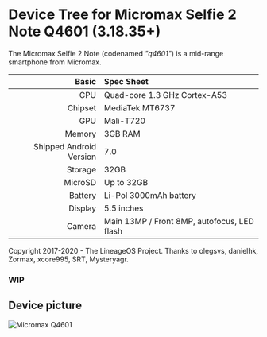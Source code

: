#                                       Device Tree for Micromax Selfie 2 Note Q4601 (3.18.35+)

The Micromax Selfie 2 Note (codenamed _"q4601"_) is a mid-range smartphone from Micromax.

Basic   | Spec Sheet
-------:|:-------------------------
CPU     | Quad-core 1.3 GHz Cortex-A53
Chipset | MediaTek MT6737
GPU     | Mali-T720
Memory  | 3GB RAM
Shipped Android Version | 7.0
Storage | 32GB
MicroSD | Up to 32GB
Battery | Li-Pol 3000mAh battery
Display | 5.5 inches
Camera  | Main 13MP / Front 8MP, autofocus, LED flash

Copyright 2017-2020 - The LineageOS Project.
Thanks to olegsvs, danielhk, Zormax, xcore995, SRT, Mysteryagr.

### WIP

## Device picture

![Micromax Q4601](https://fdn2.gsmarena.com/vv/pics/micromax/micromax-canvas-selfie2-4.jpg "Micromax Q4601 in black")
